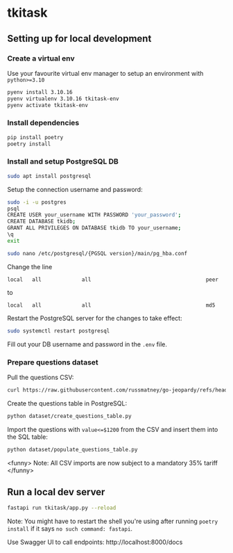# tkitask


## Setting up for local development

### Create a virtual env
Use your favourite virtual env manager to setup an environment with `python>=3.10`
```bash
pyenv install 3.10.16
pyenv virtualenv 3.10.16 tkitask-env
pyenv activate tkitask-env
```

### Install dependencies
```bash
pip install poetry
poetry install
```

### Install and setup PostgreSQL DB
```bash
sudo apt install postgresql
```

Setup the connection username and password:
```bash
sudo -i -u postgres
psql
CREATE USER your_username WITH PASSWORD 'your_password';
CREATE DATABASE tkidb;
GRANT ALL PRIVILEGES ON DATABASE tkidb TO your_username;
\q
exit

sudo nano /etc/postgresql/{PGSQL version}/main/pg_hba.conf
```
Change the line
```
local   all             all                                     peer
```
to
```
local   all             all                                     md5
```

Restart the PostgreSQL server for the changes to take effect:
```bash
sudo systemctl restart postgresql
```

Fill out your DB username and password in the `.env` file.


### Prepare questions dataset
Pull the questions CSV:
```bash
curl https://raw.githubusercontent.com/russmatney/go-jeopardy/refs/heads/master/JEOPARDY_CSV.csv -o dataset.csv
```
Create the questions table in PostgreSQL:
```bash
python dataset/create_questions_table.py
```

Import the questions with `value<=$1200` from the CSV and insert them into the SQL table: 
```bash
python dataset/populate_questions_table.py
```
&lt;funny&gt; Note: All CSV imports are now subject to a mandatory 35% tariff &lt;/funny&gt;


## Run a local dev server
```bash
fastapi run tkitask/app.py --reload
```
Note: You might have to restart the shell you're using after running `poetry install` if it says `no such command: fastapi`.

Use Swagger UI to call endpoints:
http://localhost:8000/docs

